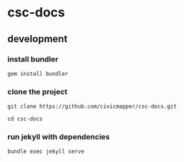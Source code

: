 # csc-docs

## development

### install bundler

`gem install bundler`

### clone the project

`git clone https://github.com/civicmapper/csc-docs.git`

`cd csc-docs`

### run jekyll with dependencies

`bundle exec jekyll serve`

